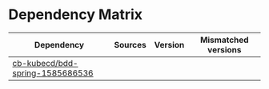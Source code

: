 # Dependency Matrix

Dependency | Sources | Version | Mismatched versions
---------- | ------- | ------- | -------------------
[cb-kubecd/bdd-spring-1585686536](https://github.com/cb-kubecd/bdd-spring-1585686536.git) |  | []() | 
